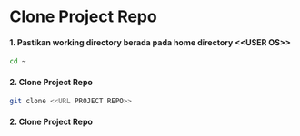 # Clone Project Repo

#### <a name="langkah1">1. Pastikan working directory berada pada home directory \<\<USER OS\>\></a>

```bash
cd ~
````

#### <a name="langkah2">2. Clone Project Repo</a>

```bash
git clone <<URL PROJECT REPO>>
````
#### <a name="langkah2">2. Clone Project Repo</a>

